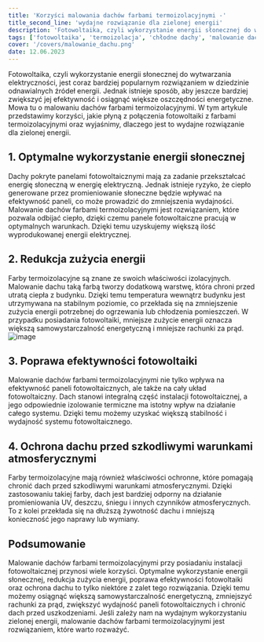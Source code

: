 ```yaml
---
title: 'Korzyści malowania dachów farbami termoizolacyjnymi -'
title_second_line: 'wydajne rozwiązanie dla zielonej energii'
description: 'Fotowoltaika, czyli wykorzystanie energii słonecznej do wytwarzania elektryczności, jest coraz bardziej popularnym rozwiązaniem w dziedzinie odnawialnych źródeł energii. Jednak istnieje sposób, aby jeszcze bardziej zwiększyć jej efektywność i osiągnąć większe oszczędności energetyczne. Mowa tu o malowaniu dachów farbami termoizolacyjnymi. W tym artykule przedstawimy korzyści, jakie płyną z połączenia fotowoltaiki z farbami termoizolacyjnymi oraz wyjaśnimy, dlaczego jest to wydajne rozwiązanie dla zielonej energii.'
tags: ['fotowoltaika', 'termoizolacja', 'chłodne dachy', 'malowanie dachu']
cover: '/covers/malowanie_dachu.png'
date: 12.06.2023
---
```


Fotowoltaika, czyli wykorzystanie energii słonecznej do wytwarzania elektryczności, jest coraz bardziej popularnym rozwiązaniem w dziedzinie odnawialnych źródeł energii. Jednak istnieje sposób, aby jeszcze bardziej zwiększyć jej efektywność i osiągnąć większe oszczędności energetyczne. Mowa tu o malowaniu dachów farbami termoizolacyjnymi. W tym artykule przedstawimy korzyści, jakie płyną z połączenia fotowoltaiki z farbami termoizolacyjnymi oraz wyjaśnimy, dlaczego jest to wydajne rozwiązanie dla zielonej energii.

## 1. Optymalne wykorzystanie energii słonecznej

Dachy pokryte panelami fotowoltaicznymi mają za zadanie przekształcać energię słoneczną w energię elektryczną. Jednak istnieje ryzyko, że ciepło generowane przez promieniowanie słoneczne będzie wpływać na efektywność paneli, co może prowadzić do zmniejszenia wydajności. Malowanie dachów farbami termoizolacyjnymi jest rozwiązaniem, które pozwala odbijać ciepło, dzięki czemu panele fotowoltaiczne pracują w optymalnych warunkach. Dzięki temu uzyskujemy większą ilość wyprodukowanej energii elektrycznej.

## 2. Redukcja zużycia energii

Farby termoizolacyjne są znane ze swoich właściwości izolacyjnych. Malowanie dachu taką farbą tworzy dodatkową warstwę, która chroni przed utratą ciepła z budynku. Dzięki temu temperatura wewnątrz budynku jest utrzymywana na stabilnym poziomie, co przekłada się na zmniejszenie zużycia energii potrzebnej do ogrzewania lub chłodzenia pomieszczeń. W przypadku posiadania fotowoltaiki, mniejsze zużycie energii oznacza większą samowystarczalność energetyczną i mniejsze rachunki za prąd.
![image](/covers/malowanie_dachu.png)

## 3. Poprawa efektywności fotowoltaiki

Malowanie dachów farbami termoizolacyjnymi nie tylko wpływa na efektywność paneli fotowoltaicznych, ale także na cały układ fotowoltaiczny. Dach stanowi integralną część instalacji fotowoltaicznej, a jego odpowiednie izolowanie termiczne ma istotny wpływ na działanie całego systemu. Dzięki temu możemy uzyskać większą stabilność i wydajność systemu fotowoltaicznego.

## 4. Ochrona dachu przed szkodliwymi warunkami atmosferycznymi

Farby termoizolacyjne mają również właściwości ochronne, które pomagają chronić dach przed szkodliwymi warunkami atmosferycznymi. Dzięki zastosowaniu takiej farby, dach jest bardziej odporny na działanie promieniowania UV, deszczu, śniegu i innych czynników atmosferycznych. To z kolei przekłada się na dłuższą żywotność dachu i mniejszą konieczność jego naprawy lub wymiany.

## Podsumowanie

Malowanie dachów farbami termoizolacyjnymi przy posiadaniu instalacji fotowoltaicznej przynosi wiele korzyści. Optymalne wykorzystanie energii słonecznej, redukcja zużycia energii, poprawa efektywności fotowoltaiki oraz ochrona dachu to tylko niektóre z zalet tego rozwiązania. Dzięki temu możemy osiągnąć większą samowystarczalność energetyczną, zmniejszyć rachunki za prąd, zwiększyć wydajność paneli fotowoltaicznych i chronić dach przed uszkodzeniami. Jeśli zależy nam na wydajnym wykorzystaniu zielonej energii, malowanie dachów farbami termoizolacyjnymi jest rozwiązaniem, które warto rozważyć.
